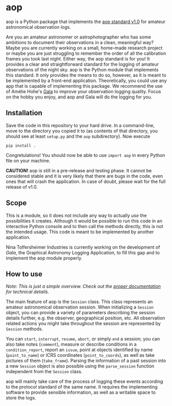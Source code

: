 # aop
aop is a Python package that implements the [aop standard v1.0](https://tolfersheim.ddns.net/index.php/s/GabziFRsMD7FLeY) for amateur astronomical observation logs.

Are you an amateur astronomer or astrophotographer who has some ambitions to document their observations in a clean, meaningful way? Maybe you are currently working on a small, home-made research project or maybe you are just struggling to remember the order of all the calibration frames you took last night. Either way, the aop standard is for you! It provides a clear and straightforward standard for the logging of amateur observations of the night sky. aop is the Python module that implements this standard. It only provides the means to do so, however, as it is meant to be implemented by a
front-end application. Theoretically, you could use any app that is capable of
implementing this package. We recommend the use of Amélie Hohe's
[Gala](https://ninatolfersheimer.github.io/gala) to improve your observation logging
quality. Focus on the hobby you enjoy, and aop and Gala will do the logging for you.

## Installation
Save the code in this repository to your hard drive. In a command-line, move to the directory you copied it to (as contents of that directory, you should see at least `setup.py` and the `aop` subdirectory). Now execute
```
pip install .
```
Congretulations! You should now be able to use `import aop` in every Python file on your machine.

**CAUTION!** aop is still in a pre-release and testing phase. It cannot be considered stable and it is very likely that there are bugs in the code, even ones that will crash the application. In case of doubt, please wait for the full release of v1.0.

## Scope
This is a module, so it does not include any way to actually *use* the possibilities it creates. Although it would be possible to run this code in an interactive Python console and to then call the methods directly, this is not the intended usage. This code is meant to be implemented by another application.

Nina Tolfersheimer Industries is currently working on the development of *Gala*, the Graphical Astronomy Logging Application, to fill this gap and to implement the aop module properly.

## How to use
*Note: This is just a simple overview. Check out the [proper documentation](https://ninatolfersheimer.github.io/aop) for technical details.*

The main feature of aop is the `Session` class. This class represents an amateur astronomical observation session. When initializing a `Session` object, you can provide a variety of parameters describing the session details further, e.g. the observer, geographical position, etc. All observation related actions you might take throughout the session are represented by `Session` methods.

You can `start`, `interrupt`, `resume`, `abort`, or simply `end` a session; you can also take notes (`comment`), measure or describe conditions in a `condition_report`, report an `issue`, point at objects identified by name (`point_to_name`) or ICRS coordinates (`point_to_coords`), as well as take pictures of them (`take_frame`). Parsing the information of a past session into a new `Session` object is also possible using the `parse_session` function independent from the `Session` class.

aop will mainly take care of the process of logging these events according to the protocol standard of the same name. It requires the implementing software to provide sensible information, as well as a writable space to store the logs.
